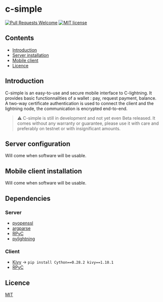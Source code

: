# c-simple

[![Pull Requests Welcome](https://img.shields.io/badge/PRs-welcome-brightgreen.svg)](http://makeapullrequest.com)
[![MIT license](https://img.shields.io/github/license/darosior/c-simple.svg)](https://github.com/darosior/c-simple/blob/master/LICENSE)

## Contents

- [Introduction](#introduction)
- [Server installation](#server-configuration)
- [Mobile client](#mobile-client-installation)
- [Licence](#licence)

## Introduction

C-simple is an easy-to-use and secure mobile interface to C-lightning. It provides basic functionnalities of a wallet : pay, request payment, balance. A two-way certificate authentication is used to connect the client and the lightning node, the communication is encrypted end-to-end.
> ⚠️ C-simple is still in development and not yet even Beta released. It comes without any warranty
> or guarantee, please use it with care and preferably on testnet or with insignificant amounts.

## Server configuration

Will come when software will be usable.

## Mobile client installation

Will come when software will be usable.

## Dependencies

### Server

- [pyopenssl](https://pypi.org/project/pyOpenSSL/)
- [argparse](https://pypi.org/project/argparse/)
- [RPyC](https://rpyc.readthedocs.io/en/latest/index.html)
- [pylightning](https://github.com/ElementsProject/lightning/tree/master/contrib/pylightning)

### Client

- [Kivy](https://kivy.org/doc/stable/installation/installation-linux.html#installation-in-a-virtual-environment) -> ```pip install Cython==0.28.2 kivy==1.10.1```
- [RPyC](https://rpyc.readthedocs.io/en/latest/index.html)


## Licence

[MIT](LICENSE)

